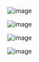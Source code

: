 ![image](https://github.com/gbyy422990/machine_learning_code_with_python/raw/master/src/linearRegression1.jpeg)

![image](https://github.com/gbyy422990/machine_learning_code_with_python/raw/master/src/linearRegression2.jpeg)


![image](https://github.com/gbyy422990/machine_learning_code_with_python/raw/master/src/linearRegression3.jpeg)

![image](https://github.com/gbyy422990/machine_learning_code_with_python/raw/master/src/linearRegression4.jpeg)
